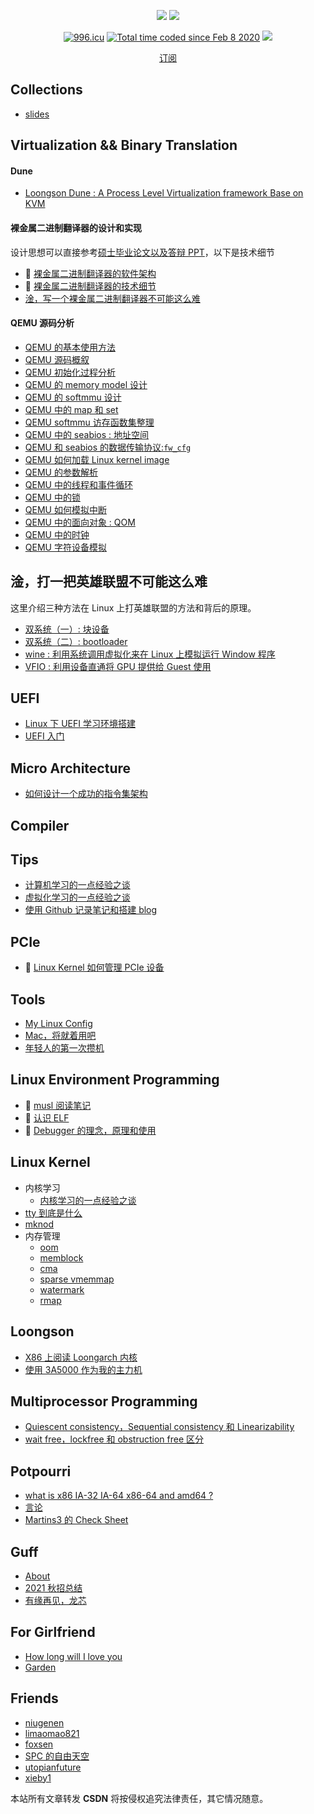<p align="center">
  <p align="center">
      <img src="https://github-readme-stats.vercel.app/api?username=Martins3&count_private=true" />
      <img src="https://repobeats.axiom.co/api/embed/204d4f971425aa6d3eac4ea0bff2787d28d999a2.svg" />
  </p>
  <p align="center">
    <a href="https://996.icu"><img src="https://img.shields.io/badge/link-996.icu-red.svg" alt="996.icu" /></a>
    <a href="https://wakatime.com/@7be5bddf-f650-4cd0-a1d5-02c16f6a74f4"><img src="https://wakatime.com/badge/user/21daab89-a694-4970-88ed-a7d264a380e4.svg" alt="Total time coded since Feb 8 2020" /></a>
    <a href="https://github.com/Martins3/Martins3.github.io/commits/master"><img src="https://img.shields.io/github/commit-activity/w/martins3/martins3.github.io"></a>
  </p>
  <p align="center">
    <a href="https://martins3.substack.com">订阅</a>
  </p>
</p>

## Collections
- [slides](https://martins3.github.io/slides/)

## Virtualization && Binary Translation
#### Dune
- [Loongson Dune : A Process Level Virtualization framework Base on KVM](https://github.com/Martins3/loongson-dune)

#### 裸金属二进制翻译器的设计和实现
设计思想可以直接参考[硕士毕业论文以及答辩 PPT](https://github.com/Martins3/Bare-Metal-Binary-Translator)，以下是技术细节
- 🚧 [裸金属二进制翻译器的软件架构](./bmbt/2-arch.md)
- 🚧 [裸金属二进制翻译器的技术细节](./bmbt/3-tech.md)
- [淦，写一个裸金属二进制翻译器不可能这么难](./bmbt/4-emotion.md)

#### QEMU 源码分析
- [QEMU 的基本使用方法](./qemu/manual.md)
- [QEMU 源码概叙](./qemu/introduction.md)
- [QEMU 初始化过程分析](./qemu/init.md)
- [QEMU 的 memory model 设计](./qemu/memory.md)
- [QEMU 的 softmmu 设计](./qemu/softmmu.md)
- [QEMU 中的 map 和 set](./qemu/map.md)
- [QEMU softmmu 访存函数集整理](./qemu/softmmu-functions.md)
- [QEMU 中的 seabios : 地址空间](./qemu/bios-memory.md)
- [QEMU 和 seabios 的数据传输协议:`fw_cfg`](./qemu/fw_cfg.md)
- [QEMU 如何加载 Linux kernel image](./qemu/load-kernel-image.md)
- [QEMU 的参数解析](./qemu/options.md)
- [QEMU 中的线程和事件循环](./qemu/threads.md)
- [QEMU 中的锁](./qemu/cpus.md)
- [QEMU 如何模拟中断](./qemu/interrupt.md)
- [QEMU 中的面向对象 : QOM](./qemu/qom.md)
- [QEMU 中的时钟](./qemu/timer.md)
- [QEMU 字符设备模拟](./qemu/char.md)
<!-- - 🚧 [QEMU 二进制翻译基础](./qemu/tcg.md) -->
<!-- - 🚧 [QEMU 时钟模拟](./qemu/timer.md) -->
<!-- - 🚧 [QEMU 如何模拟 PCI 设备](./qemu/pci.md) -->
<!-- - 🚧 [seabios 源码分析](./qemu/seabios.md) -->
<!-- - 🚧 [QEMU Hash Table 设计](./qemu/qht.md) -->
<!-- - 🚧 [QEMU Hotplug 和 Reset](./qemu/reset.md) -->
<!-- 介绍 libvirt -->

## 淦，打一把英雄联盟不可能这么难
这里介绍三种方法在 Linux 上打英雄联盟的方法和背后的原理。

- [双系统（一）: 块设备](./lol/blockdev.md)
- [双系统（二）: bootloader](./lol/grub.md)
- [wine : 利用系统调用虚拟化来在 Linux 上模拟运行 Window 程序](./lol/wine.md)
- [VFIO : 利用设备直通将 GPU 提供给 Guest 使用](./lol/vfio.md)

## UEFI
- [Linux 下 UEFI 学习环境搭建](./uefi/uefi-linux.md)
- [UEFI 入门](./uefi/uefi-beginner.md)

## Micro Architecture

- [如何设计一个成功的指令集架构](./cpu/arch-design.md)
<!-- - 如何设计一个 Hypervisor，通过对比 HyperV, Xen 和 ESXi -->
<!-- - 如何设计一个虚拟化指令 -->

<!-- #### BOOM 源码阅读: 从静态 5 级 MIPS 流水线到乱序多发射 RISC-V CPU -->
<!-- - [准备工作]() -->

## Compiler

<!-- ### Lua 解释器源码分析 -->

## Tips
- [计算机学习的一点经验之谈](./learn-cs.md)
- [虚拟化学习的一点经验之谈](./learn-virtualization.md)
- [使用 Github 记录笔记和搭建 blog](./setup-github-pages.md)

## PCIe
<!-- - 🚧 [PCIe 的基本原理](.) -->
<!-- - 🚧 [Seabios 如何探测 PCIe](.) -->
-  🚧 [Linux Kernel 如何管理 PCIe 设备](./pci/kernel.md)
<!-- - 🚧 [QEMU 如何模拟 PCIe 设备](.) -->

## Tools
- [My Linux Config](https://martins3.github.io/My-Linux-Config/)
- [Mac，将就着用吧](./mac.md)
- [年轻人的第一次攒机](./hw/machine.md)

## Linux Environment Programming
- 🚧 [musl 阅读笔记](./linux/musl.md)
- 🚧 [认识 ELF](./linux/elf.md)
- 🚧 [Debugger 的理念，原理和使用](./linux/gdb.md)

## Linux Kernel
- 内核学习
  - [内核学习的一点经验之谈](./kernel/learn-linux-kernel.md)
  <!-- - 熟悉基本使用 /proc /sys -->
  <!-- - 使用 QEMU 来学习内核 -->
  <!-- - 使用 ebpf 来学习内核 -->
  <!-- - 使用 crash 来学习内核 -->
  <!-- - 使用 flamegraph 来学习内核 -->
  <!-- - 使用 kcov 来学习内核 -->
  <!-- - 各种 fuzzer -->
  <!-- - 各种 tlpi 学习内核 fuzzer -->
  <!-- - [使用 QEMU, FlameGraph 和 bpftrace 阅读内核](./kernel/tips-reading-kernel.md) -->
- [tty 到底是什么](./kernel/tty.md)
- [mknod](./kernel/mknod.md)
- 内存管理
  - [oom](./kernel/mm-oom.md)
  - [memblock](./kernel/mm-memblock.md)
  - [cma](./kernel/mm-cma.md)
  - [sparse vmemmap](./kernel/mm-vmemmap.md)
  - [watermark](./kernel/mm-watermark.md)
  - [rmap](./kernel/mm-rmap.md)
<!-- -  🚧 [folio](./kernel/mm-folio.md) -->
<!-- - [swap](./kernel/swap.md) -->
<!-- - [为什么 Linux 6.0 相比于 Linux 0.1 复杂那么多](./kernel/why-so-complex.md) -->
<!-- - 🚧 [syscall](./kernel/syscall.md) -->
<!-- -  🚧 [Linux 设备模型](./kernel/device.md) -->
<!-- - [irq domain](./kernel/irq-domain.md) -->
<!-- -  🚧 [LWN 阅读笔记](./lwn.md) -->
<!-- -  🚧 [softirq](./kernel/softirq.md) -->
<!-- - [iommu 基本原理介绍](.) -->
<!-- - [vfio : Linux 内核实现](.) -->
<!-- - [vfio : QEMU 实现](.) -->

<!-- ## Database -->
<!-- - [leveldb 源码分析](./database/leveldb.md) -->

## Loongson
- [X86 上阅读 Loongarch 内核](./loongarch/hacking-ccls.md)
- [使用 3A5000 作为我的主力机](./loongarch/neovim.md)

## Multiprocessor Programming
- [Quiescent consistency，Sequential consistency 和 Linearizability](./concurrent/linearizability.md)
- [wait free，lockfree 和 obstruction free 区分](./concurrent/lock-free.md)
<!-- - 🚧 [memory model](./concurrent/memory-model.md) -->
<!-- - 🚧 [volatile 关键字说明](./concurrent/volatile.md) -->

## Potpourri
- [what is x86 IA-32 IA-64 x86-64 and amd64 ?](./x86-names.md)
- [言论](./words.md)
- [Martins3 的 Check Sheet](./sheet.md)

## Guff
- [About](./abaaba/about.md)
- [2021 秋招总结](./abaaba/job.md)
- [有缘再见，龙芯](./abaaba/loongson.md)

## For Girlfriend
- [How long will I love you](https://martins3.github.io/theday/)
- [Garden](http://martins3.gitee.io/garden/)

## Friends
- [niugenen](https://niugenen.github.io/)
- [limaomao821](https://limaomao821.github.io/)
- [foxsen](https://foxsen.github.io)
- [SPC 的自由天空](https://blog.spcsky.com/)
- [utopianfuture](https://utopianfuture.github.io/)
- [xieby1](https://xieby1.github.io/)


<!-- @todo 将 blog 再完善一下，然后投稿到 https://github.com/timqian/chinese-independent-blogs -->

<script src="https://giscus.app/client.js"
        data-repo="martins3/martins3.github.io"
        data-repo-id="MDEwOlJlcG9zaXRvcnkyOTc4MjA0MDg="
        data-category="Show and tell"
        data-category-id="MDE4OkRpc2N1c3Npb25DYXRlZ29yeTMyMDMzNjY4"
        data-mapping="pathname"
        data-reactions-enabled="1"
        data-emit-metadata="0"
        data-theme="light"
        data-lang="zh-CN"
        crossorigin="anonymous"
        async>
</script>

本站所有文章转发 **CSDN** 将按侵权追究法律责任，其它情况随意。
